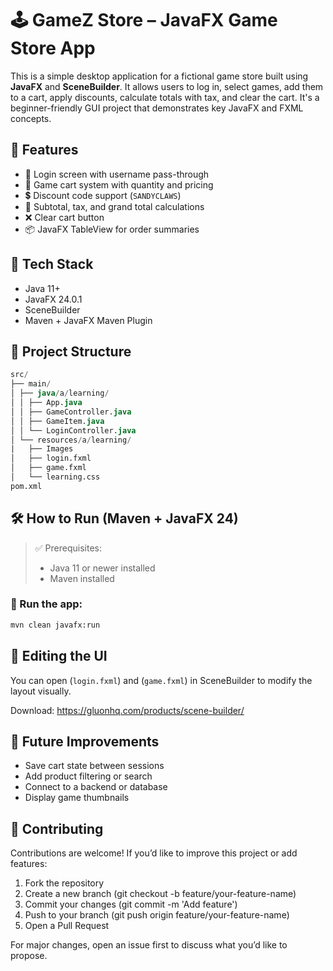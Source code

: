 # 🕹️ GameZ Store – JavaFX Game Store App
This is a simple desktop application for a fictional game store built using **JavaFX** and **SceneBuilder**. 
It allows users to log in, select games, add them to a cart, apply discounts, calculate totals with tax, and clear the cart. 
It's a beginner-friendly GUI project that demonstrates key JavaFX and FXML concepts.

## 🚀 Features
- 🔐 Login screen with username pass-through
- 🛒 Game cart system with quantity and pricing
- 💲 Discount code support (`SANDYCLAWS`)
- 🧾 Subtotal, tax, and grand total calculations
- ❌ Clear cart button
- 📦 JavaFX TableView for order summaries

## 🧰 Tech Stack
- Java 11+
- JavaFX 24.0.1
- SceneBuilder
- Maven + JavaFX Maven Plugin

## 📁 Project Structure
```sql
src/
├── main/
│ ├── java/a/learning/
│ │ ├── App.java
│ │ ├── GameController.java
│ │ ├── GameItem.java
│ │ └── LoginController.java
│ └── resources/a/learning/
|   ├── Images
│   ├── login.fxml
│   ├── game.fxml
│   └── learning.css
pom.xml
```
## 🛠️ How to Run (Maven + JavaFX 24)
> ✅ Prerequisites:
> - Java 11 or newer installed
> - Maven installed

### 🚀 Run the app:

```bash
mvn clean javafx:run
```

## 🧩 Editing the UI
You can open (`login.fxml`) and (`game.fxml`) in SceneBuilder to modify the layout visually.

Download: https://gluonhq.com/products/scene-builder/

## 🔧 Future Improvements
- Save cart state between sessions
- Add product filtering or search
- Connect to a backend or database
- Display game thumbnails

## 🤝 Contributing
Contributions are welcome! If you’d like to improve this project or add features:

1. Fork the repository
2. Create a new branch (git checkout -b feature/your-feature-name)
3. Commit your changes (git commit -m 'Add feature')
4. Push to your branch (git push origin feature/your-feature-name)
5. Open a Pull Request

For major changes, open an issue first to discuss what you’d like to propose.
